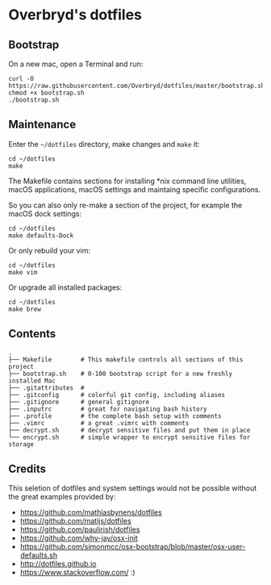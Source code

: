 # Overbryd's dotfiles

## Bootstrap

On a new mac, open a Terminal and run:

    curl -O https://raw.githubusercontent.com/Overbryd/dotfiles/master/bootstrap.sh
    chmod +x bootstrap.sh
    ./bootstrap.sh

## Maintenance

Enter the `~/dotfiles` directory, make changes and `make` it:

    cd ~/dotfiles
    make

The Makefile contains sections for installing \*nix command line utilities, macOS applications, macOS settings and maintaing specific configurations.

So you can also only re-make a section of the project, for example the macOS dock settings:

    cd ~/dotfiles
    make defaults-Dock

Or only rebuild your vim:

    cd ~/dotfiles
    make vim

Or upgrade all installed packages:

    cd ~/dotfiles
    make brew

## Contents

    .
    ├── Makefile        # This makefile controls all sections of this project
    ├── bootstrap.sh    # 0-100 bootstrap script for a new freshly installed Mac
    ├── .gitattributes  # 
    ├── .gitconfig      # colorful git config, including aliases
    ├── .gitignore      # general gitignore
    ├── .inputrc        # great for navigating bash history
    ├── .profile        # the complete bash setup with comments
    ├── .vimrc          # a great .vimrc with comments
    ├── decrypt.sh      # decrypt sensitive files and put them in place
    └── encrypt.sh      # simple wrapper to encrypt sensitive files for storage

## Credits

This seletion of dotfiles and system settings would not be possible without the great examples provided by:

* https://github.com/mathiasbynens/dotfiles
* https://github.com/matijs/dotfiles
* https://github.com/paulirish/dotfiles
* https://github.com/why-jay/osx-init
* https://github.com/simonmcc/osx-bootstrap/blob/master/osx-user-defaults.sh
* http://dotfiles.github.io
* https://www.stackoverflow.com/ :)
